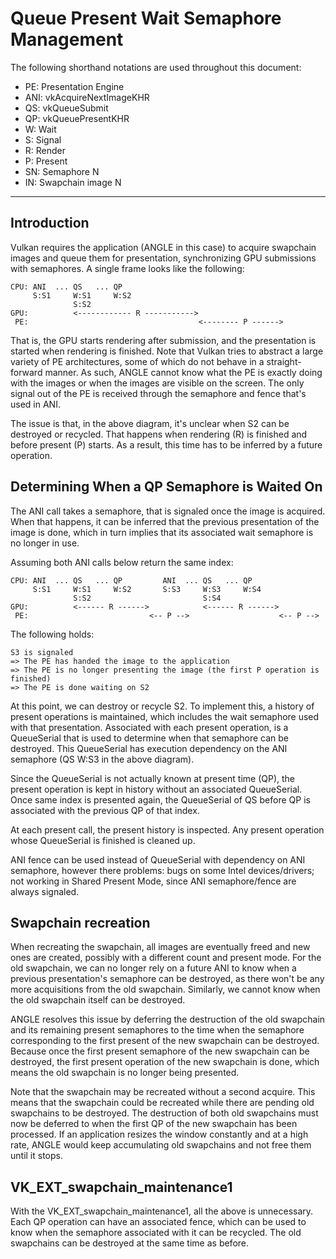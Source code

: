 # Queue Present Wait Semaphore Management

The following shorthand notations are used throughout this document:

- PE: Presentation Engine
- ANI: vkAcquireNextImageKHR
- QS: vkQueueSubmit
- QP: vkQueuePresentKHR
- W: Wait
- S: Signal
- R: Render
- P: Present
- SN: Semaphore N
- IN: Swapchain image N

---

## Introduction

Vulkan requires the application (ANGLE in this case) to acquire swapchain images and queue them for
presentation, synchronizing GPU submissions with semaphores.  A single frame looks like the
following:

    CPU: ANI  ... QS   ... QP
         S:S1     W:S1     W:S2
                  S:S2
    GPU:          <------------ R ----------->
     PE:                                      <-------- P ------>

That is, the GPU starts rendering after submission, and the presentation is started when rendering is
finished.  Note that Vulkan tries to abstract a large variety of PE architectures, some of which do
not behave in a straight-forward manner.  As such, ANGLE cannot know what the PE is exactly doing
with the images or when the images are visible on the screen.  The only signal out of the PE is
received through the semaphore and fence that's used in ANI.

The issue is that, in the above diagram, it's unclear when S2 can be destroyed or recycled.  That
happens when rendering (R) is finished and before present (P) starts.  As a result, this time has to
be inferred by a future operation.

## Determining When a QP Semaphore is Waited On

The ANI call takes a semaphore, that is signaled once the image is acquired.  When that happens, it
can be inferred that the previous presentation of the image is done, which in turn implies that its
associated wait semaphore is no longer in use.

Assuming both ANI calls below return the same index:

    CPU: ANI  ... QS   ... QP         ANI  ... QS   ... QP
         S:S1     W:S1     W:S2       S:S3     W:S3     W:S4
                  S:S2                         S:S4
    GPU:          <------ R ------>            <------ R ------>
     PE:                           <-- P -->                    <-- P -->

The following holds:

    S3 is signaled
    => The PE has handed the image to the application
    => The PE is no longer presenting the image (the first P operation is finished)
    => The PE is done waiting on S2

At this point, we can destroy or recycle S2.  To implement this, a history of present operations is
maintained, which includes the wait semaphore used with that presentation.  Associated with each
present operation, is a QueueSerial that is used to determine when that semaphore can be destroyed.
This QueueSerial has execution dependency on the ANI semaphore (QS W:S3 in the above diagram).

Since the QueueSerial is not actually known at present time (QP), the present operation is kept in
history without an associated QueueSerial.  Once same index is presented again, the QueueSerial of
QS before QP is associated with the previous QP of that index.

At each present call, the present history is inspected.  Any present operation whose QueueSerial is
finished is cleaned up.

ANI fence can be used instead of QueueSerial with dependency on ANI semaphore, however there
problems: bugs on some Intel devices/drivers; not working in Shared Present Mode, since ANI
semaphore/fence are always signaled.

## Swapchain recreation

When recreating the swapchain, all images are eventually freed and new ones are created, possibly
with a different count and present mode.  For the old swapchain, we can no longer rely on a future
ANI to know when a previous presentation's semaphore can be destroyed, as there won't be any more
acquisitions from the old swapchain.  Similarly, we cannot know when the old swapchain itself can be
destroyed.

ANGLE resolves this issue by deferring the destruction of the old swapchain and its remaining
present semaphores to the time when the semaphore corresponding to the first present of the new
swapchain can be destroyed.  Because once the first present semaphore of the new swapchain can be
destroyed, the first present operation of the new swapchain is done, which means the old swapchain
is no longer being presented.

Note that the swapchain may be recreated without a second acquire.  This means that the swapchain
could be recreated while there are pending old swapchains to be destroyed.  The destruction of both
old swapchains must now be deferred to when the first QP of the new swapchain has been processed.
If an application resizes the window constantly and at a high rate, ANGLE would keep accumulating
old swapchains and not free them until it stops.

## VK_EXT_swapchain_maintenance1

With the VK_EXT_swapchain_maintenance1, all the above is unnecessary.  Each QP operation can have an
associated fence, which can be used to know when the semaphore associated with it can be recycled.
The old swapchains can be destroyed at the same time as before.
